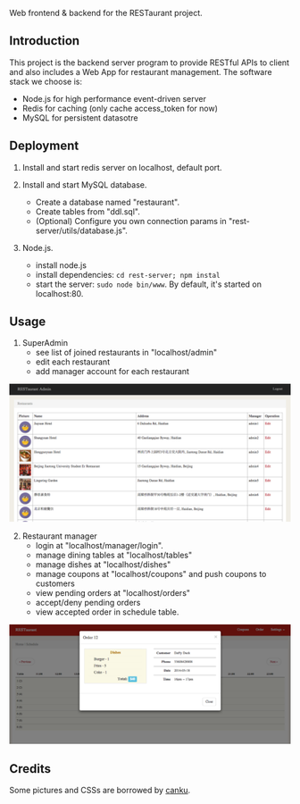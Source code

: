 Web frontend & backend for the RESTaurant project.

Introduction
----------

This project is the backend server program to provide RESTful APIs to client and also includes a Web App for restaurant management. The software stack we choose is:

* Node.js for high performance event-driven server
* Redis   for caching (only cache access_token for now)
* MySQL   for persistent datasotre

Deployment
----------

1. Install and start redis server on localhost, default port.

2. Install and start MySQL database.
   * Create a database named "restaurant".
   * Create tables from "ddl.sql".
   * (Optional) Configure you own connection params in "rest-server/utils/database.js".

3. Node.js.
   * install node.js
   * install dependencies: `cd rest-server; npm instal`
   * start the server: `sudo node bin/www`. By default, it's started on localhost:80.

Usage
----------

1. SuperAdmin
   * see list of joined restaurants in "localhost/admin"
   * edit each restaurant
   * add manager account for each restaurant

![Image of SuperAdmin page](docs/admin.png)

2. Restaurant manager
   * login at "localhost/manager/login".
   * manage dining tables at "localhost/tables"
   * manage dishes at "localhost/dishes"
   * manage coupons at "localhost/coupons" and push coupons to customers
   * view pending orders at "localhost/orders"
   * accept/deny pending orders
   * view accepted order in schedule table.

![Image of index page](docs/index.png)

Credits
-----------

Some pictures and CSSs are borrowed by [canku](https://github.com/willerce/canku).
